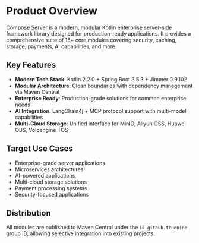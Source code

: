 # Product Overview

Compose Server is a modern, modular Kotlin enterprise server-side framework library designed for production-ready applications. It provides a comprehensive suite of 15+ core modules covering security, caching, storage, payments, AI capabilities, and more.

## Key Features

- **Modern Tech Stack**: Kotlin 2.2.0 + Spring Boot 3.5.3 + Jimmer 0.9.102
- **Modular Architecture**: Clean boundaries with dependency management via Maven Central
- **Enterprise Ready**: Production-grade solutions for common enterprise needs
- **AI Integration**: LangChain4j + MCP protocol support with multi-model capabilities
- **Multi-Cloud Storage**: Unified interface for MinIO, Aliyun OSS, Huawei OBS, Volcengine TOS

## Target Use Cases

- Enterprise-grade server applications
- Microservices architectures
- AI-powered applications
- Multi-cloud storage solutions
- Payment processing systems
- Security-focused applications

## Distribution

All modules are published to Maven Central under the `io.github.truenine` group ID, allowing selective integration into existing projects.
